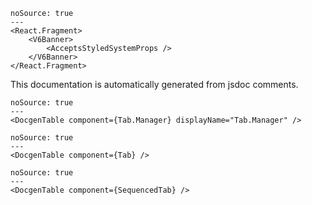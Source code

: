 ```react
noSource: true
---
<React.Fragment>
	<V6Banner>
		<AcceptsStyledSystemProps />
	</V6Banner>
</React.Fragment>
```

This documentation is automatically generated from jsdoc comments.

```react
noSource: true
---
<DocgenTable component={Tab.Manager} displayName="Tab.Manager" />
```

```react
noSource: true
---
<DocgenTable component={Tab} />
```

```react
noSource: true
---
<DocgenTable component={SequencedTab} />
```
